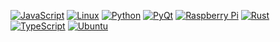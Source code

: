 [![JavaScript](https://img.shields.io/badge/-JavaScript-555?style=flat&logo=javascript&logoColor=fff)](https://www.ecma-international.org/publications-and-standards/standards/ecma-262/)
[![Linux](https://img.shields.io/badge/-Linux-555?style=flat&logo=linux&logoColor=fff)](https://www.linuxfoundation.org/)
[![Python](https://img.shields.io/badge/-Python-555?style=flat&logo=python&logoColor=fff)](https://www.python.org/)
[![PyQt](https://img.shields.io/badge/-Qt-555?style=flat&logo=qt&logoColor=fff)](https://qt.io/)
[![Raspberry Pi](https://img.shields.io/badge/-Raspberry_Pi-555?style=flat&logo=raspberrypi)](https://www.raspberrypi.org/)
[![Rust](https://img.shields.io/badge/-Rust-555?style=flat&logo=rust)](https://www.rust-lang.org/)
[![TypeScript](https://img.shields.io/badge/-TypeScript-555?style=flat&logo=typescript&logoColor=fff)](https://www.typescriptlang.org/)
[![Ubuntu](https://img.shields.io/badge/-Ubuntu-555?style=flat&logo=ubuntu&logoColor=fff)](https://ubuntu.com/)
